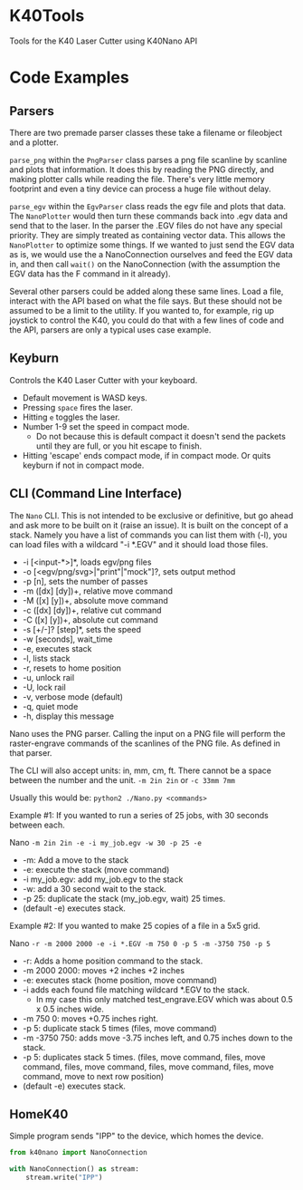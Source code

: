 # K40Tools
Tools for the K40 Laser Cutter using K40Nano API


# Code Examples

Parsers
---

There are two premade parser classes these take a filename or fileobject and a plotter. 

`parse_png` within the `PngParser` class parses a png file scanline by scanline and plots that information. It does this by reading the PNG directly, and making plotter calls while reading the file. There's very little memory footprint and even a tiny device can process a huge file without delay.

`parse_egv` within the `EgvParser` class reads the egv file and plots that data. The `NanoPlotter` would then turn these commands back into .egv data and send that to the laser. In the parser the .EGV files do not have any special priority. They are simply treated as containing vector data. This allows the `NanoPlotter` to optimize some things. If we wanted to just send the EGV data as is, we would use the a NanoConnection ourselves and feed the EGV data in, and then call `wait()` on the NanoConnection (with the assumption the EGV data has the F command in it already). 

Several other parsers could be added along these same lines. Load a file, interact with the API based on what the file says. But these should not be assumed to be a limit to the utility. If you wanted to, for example, rig up joystick to control the K40, you could do that with a few lines of code and the API, parsers are only a typical uses case example.

Keyburn
---

Controls the K40 Laser Cutter with your keyboard.

* Default movement is WASD keys. 
* Pressing `space` fires the laser.
* Hitting `e` toggles the laser.
* Number 1-9 set the speed in compact mode.
    * Do not because this is default compact it doesn't send the packets until they are full, or you hit escape to finish.
* Hitting 'escape' ends compact mode, if in compact mode. Or quits keyburn if not in compact mode.


CLI (Command Line Interface)
---
The `Nano` CLI. This is not intended to be exclusive or definitive, but go ahead and ask more to be built on it (raise an issue). It is built on the concept of a stack. Namely you have a list of commands you can list them with (-l), you can load files with a wildcard "-i \*.EGV" and it should load those files.
 
* -i [\<input-\*\>]\*, loads egv/png files
* -o [<egv/png/svg>|"print"|"mock"]?, sets output method
* -p [n], sets the number of passes
* -m ([dx] [dy])+, relative move command
* -M ([x] [y])+, absolute move command
* -c ([dx] [dy])+, relative cut command
* -C ([x] [y])+, absolute cut command
* -s [+/-]?<speed> [step]*, sets the speed
* -w [seconds], wait_time
* -e, executes stack
* -l, lists stack
* -r, resets to home position
* -u, unlock rail
* -U, lock rail
* -v, verbose mode (default)
* -q, quiet mode
* -h, display this message

Nano uses the PNG parser. Calling the input on a PNG file will perform the raster-engrave commands of the scanlines of the PNG file. As defined in that parser. 

The CLI will also accept units: in, mm, cm, ft. There cannot be a space between the number and the unit. `-m 2in 2in` or `-c 33mm 7mm` 

Usually this would be:
`python2 ./Nano.py <commands>`

Example #1:
If you wanted to run a series of 25 jobs, with 30 seconds between each.

Nano `-m 2in 2in -e -i my_job.egv -w 30 -p 25 -e`

* -m: Add a move to the stack
* -e: execute the stack (move command)
* -i my_job.egv: add my_job.egv to the stack
* -w: add a 30 second wait to the stack.
* -p 25: duplicate the stack (my_job.egv, wait) 25 times.
* (default -e) executes stack.

Example #2:
If you wanted to make 25 copies of a file in a 5x5 grid.

Nano `-r -m 2000 2000 -e -i *.EGV -m 750 0 -p 5 -m -3750 750 -p 5`

* -r: Adds a home position command to the stack.
* -m 2000 2000: moves +2 inches +2 inches
* -e: executes stack (home position, move command)
* -i adds each found file matching wildcard \*.EGV to the stack.
    * In my case this only matched test_engrave.EGV which was about 0.5 x 0.5 inches wide.
* -m 750 0: moves +0.75 inches right.
* -p 5: duplicate stack 5 times (files, move command)
* -m -3750 750: adds move -3.75 inches left, and 0.75 inches down to the stack.
* -p 5: duplicates stack 5 times. (files, move command, files, move command, files, move command, files, move command, files, move command, move to next row position)
* (default -e) executes stack.


HomeK40
---

Simple program sends "IPP" to the device, which homes the device.

```python
from k40nano import NanoConnection

with NanoConnection() as stream:
    stream.write("IPP")
```

